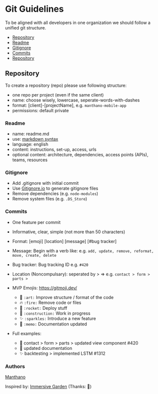 # Git Guidelines

To be aligned with all developers in one organization we should follow a unified git structure.

- [Repository](#Repository)
- [Readme](#Readme)
- [Gitignore](#Gitignore)
- [Commits](#Commits)
- [Repository](#Authors)

## Repository

To create a repository (repo) please use following structure:
- one repo per project (even if the same client)
- name: choose wisely, lowercase, seperate-words-with-dashes
- format: [client]-[projectName], e.g. `manthano-mobile-app`
- permissions: default private

### Readme
- name: readme.md
- use: <a href="https://github.com/adam-p/markdown-here/wiki/Markdown-Cheatsheet" rel="nofollow">markdown syntax</a>
- language: english
- content: instructions, set-up, access, urls
- optional content: architecture, dependencies, access points (APIs), teams, resources

### Gitignore
- Add .gitignore with initial commit
- Use <a href="https://gitignore.io" rel="nofollow">Gitignore.io</a> to generate gitignore files
- Remove dependencies (e.g. `node-modules`)
- Remove system files (e.g. `.DS_Store`)

### Commits
- One feature per commit
- Informative, clear, simple (not more than 50 characters)
- Format: [emoji] [location] [message] [#bug tracker]
- Message: Begin with a verb like: e.g. `add, update, remove, reformat, move, create, delete`
- Bug tracker: Bug tracking ID e.g. `#420`
- Location (Noncompulsary): seperated by > => e.g. `contact > form > parts >`

- MVP Emojis: <a href="https://gitmoji.dev/">https://gitmoji.dev/</a><p>
  - :art: `:art:` Improve structure / format of the code  
  - :fire: `:fire:` Remove code or files  
  - :rocket: `:rocket:` Deploy stuff  
  - :construction: `:construction:` Work in progress  
  - :sparkles: `:sparkles:` Introduce a new feature  
  - :memo: `:memo:` Documentation updated  
- Full examples:<p>
  - :art: contact > form > parts > updated view component #420
  - :memo: updated documentation
  - :sparkles: backtesting > implemented LSTM #1312

### Authors

<a href="https://github.com/Man7hano">Manthano</a>

Inspired by: <a href="https://github.com/immersive-garden/guidelines">Immersive Garden</a> (Thanks: :blue_heart:)
